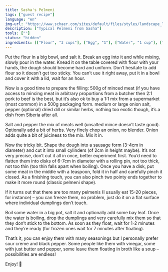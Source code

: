 ```yaml
---
title: Sasha's Pelmeni
tags: ["guest recipe"]
language: "en"
img-url: "https://www.schaer.com/sites/default/files/styles/landscape_lg/public/2765_Pelmeni.jpg"
description: ["Typical Pelmeni from Sasha"]
tools: [""]
status: "hidden"
ingredients: [["Flour", "3 cups"], ["Egg", "1"], ["Water", "1 cup"], ["Salt", "1 teaspoon"], ["Minced meat (mixed)", "500g"], ["Onion", "1"], ["Pepper","-"], ["Dried dill","-"]]
---
```


Put the flour in a big bowl, and salt it.
Break an egg into it and while mixing, slowly pour in the water.
Knead it on the table covered with flour with your hands, the dough should become hard and uniform. Don’t hesitate to add flour so it doesn’t get too sticky.
You can’t use it right away, put it in a bowl and cover it with a lid, wait for an hour.

Now is a good time to prepare the filling:
500g of minced meat (if you have access to mincing meat in arbitrary proportions from a butcher then 2:1 pork to beef is the best, but it’s also ok to buy a 1:1 mix from a supermarket (most common) in a 500g packaging form.
medium or large onion
salt, pepper
(optional) dried dill or similar herbs, nothing too exotic though, it’s a dish from Siberia after all.

Salt and pepper the mix of meats well (unsalted mince doesn’t taste good). Optionally add a bit of herbs.
Very finely chop an onion, no blender. Onion adds quite a bit of juiciness to the mix. Mix it in.

Now the tricky bit. Shape the dough into a sausage form (3-4cm in diameter) and cut it into small cylinders (of 2cm in height maybe). It’s not very precise, don’t cut it all in once, better experiment first. You’d need to flatten them into disks of 6-7cm in diameter with a rolling pin, not too thick, not too thin (too thin falls apart when boiling). Once you have a disk, put some meat in the middle with a teaspoon, fold it in half and carefully pinch it closed. As a finishing touch, you can also pinch two pointy ends together to make it more round (classic pelmeni shape).

If it turns out that there are too many pelmenis (I usually eat 15-20 pieces, for instance) – you can freeze them, no problem, just do it on a flat surface where individual dumplings don’t touch.

Boil some water in a big pot, salt it and optionally add some bay leaf. Once the water is boiling, drop the dumplings and very carefully mix them so that they don’t stick to the bottom. As soon as they float, wait for 1-2 minutes and they’re ready (for frozen ones wait for 7 minutes after floating).

That’s it, you can enjoy them with many seasonings but I personally prefer sour creme and black pepper. Some people like them with vinegar, some with just butter and pepper, some leave them floating in broth like a soup – possibilities are endless!

Enjoy! :slightly_smiling_face: